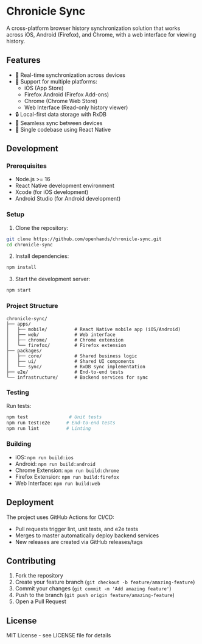 # Chronicle Sync

A cross-platform browser history synchronization solution that works across iOS, Android (Firefox), and Chrome, with a web interface for viewing history.

## Features

- 🔄 Real-time synchronization across devices
- 📱 Support for multiple platforms:
  - iOS (App Store)
  - Firefox Android (Firefox Add-ons)
  - Chrome (Chrome Web Store)
  - Web Interface (Read-only history viewer)
- 🔒 Local-first data storage with RxDB
- 🚀 Seamless sync between devices
- 🎯 Single codebase using React Native

## Development

### Prerequisites

- Node.js >= 16
- React Native development environment
- Xcode (for iOS development)
- Android Studio (for Android development)

### Setup

1. Clone the repository:
```bash
git clone https://github.com/openhands/chronicle-sync.git
cd chronicle-sync
```

2. Install dependencies:
```bash
npm install
```

3. Start the development server:
```bash
npm start
```

### Project Structure

```
chronicle-sync/
├── apps/
│   ├── mobile/          # React Native mobile app (iOS/Android)
│   ├── web/             # Web interface
│   ├── chrome/          # Chrome extension
│   └── firefox/         # Firefox extension
├── packages/
│   ├── core/            # Shared business logic
│   ├── ui/              # Shared UI components
│   └── sync/            # RxDB sync implementation
├── e2e/                 # End-to-end tests
└── infrastructure/      # Backend services for sync
```

### Testing

Run tests:
```bash
npm test               # Unit tests
npm run test:e2e      # End-to-end tests
npm run lint          # Linting
```

### Building

- iOS: `npm run build:ios`
- Android: `npm run build:android`
- Chrome Extension: `npm run build:chrome`
- Firefox Extension: `npm run build:firefox`
- Web Interface: `npm run build:web`

## Deployment

The project uses GitHub Actions for CI/CD:

- Pull requests trigger lint, unit tests, and e2e tests
- Merges to master automatically deploy backend services
- New releases are created via GitHub releases/tags

## Contributing

1. Fork the repository
2. Create your feature branch (`git checkout -b feature/amazing-feature`)
3. Commit your changes (`git commit -m 'Add amazing feature'`)
4. Push to the branch (`git push origin feature/amazing-feature`)
5. Open a Pull Request

## License

MIT License - see LICENSE file for details